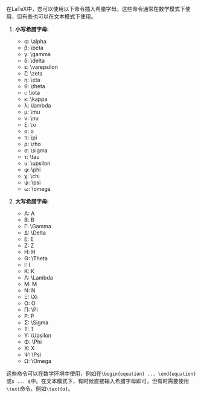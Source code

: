 在LaTeX中，您可以使用以下命令插入希腊字母。这些命令通常在数学模式下使用，但有些也可以在文本模式下使用。

1. **小写希腊字母:**
   - α: \alpha
   - β: \beta
   - γ: \gamma
   - δ: \delta
   - ε: \varepsilon
   - ζ: \zeta
   - η: \eta
   - θ: \theta
   - ι: \iota
   - κ: \kappa
   - λ: \lambda
   - μ: \mu
   - ν: \nu
   - ξ: \xi
   - ο: o
   - π: \pi
   - ρ: \rho
   - σ: \sigma
   - τ: \tau
   - υ: \upsilon
   - φ: \phi
   - χ: \chi
   - ψ: \psi
   - ω: \omega

2. **大写希腊字母:**
   - Α: A
   - Β: B
   - Γ: \Gamma
   - Δ: \Delta
   - Ε: E
   - Ζ: Z
   - Η: H
   - Θ: \Theta
   - Ι: I
   - Κ: K
   - Λ: \Lambda
   - Μ: M
   - Ν: N
   - Ξ: \Xi
   - Ο: O
   - Π: \Pi
   - Ρ: P
   - Σ: \Sigma
   - Τ: T
   - Υ: \Upsilon
   - Φ: \Phi
   - Χ: X
   - Ψ: \Psi
   - Ω: \Omega

这些命令可以在数学环境中使用，例如在`\begin{equation} ... \end{equation}`或`$ ... $`中。在文本模式下，有时候直接输入希腊字母即可，但有时需要使用`\text`命令，例如`\text{α}`。
